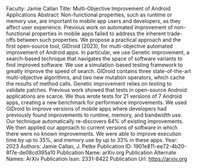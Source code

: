 Faculty: Jamie Callan
Title: Multi-Objective Improvement of Android Applications
Abstract: Non-functional properties, such as runtime or memory use, are important to mobile app users and developers, as they affect user experience. Previous work on automated improvement of non-functional properties in mobile apps failed to address the inherent trade-offs between such properties. We propose a practical approach and the first open-source tool, GIDroid (2023), for multi-objective automated improvement of Android apps. In particular, we use Genetic improvement, a search-based technique that navigates the space of software variants to find improved software. We use a simulation-based testing framework to greatly improve the speed of search. GIDroid contains three state-of-the-art multi-objective algorithms, and two new mutation operators, which cache the results of method calls. Genetic improvement relies on testing to validate patches. Previous work showed that tests in open-source Android applications are scarce. We thus wrote tests for 21 versions of 7 Android apps, creating a new benchmark for performance improvements. We used GIDroid to improve versions of mobile apps where developers had previously found improvements to runtime, memory, and bandwidth use. Our technique automatically re-discovers 64% of existing improvements. We then applied our approach to current versions of software in which there were no known improvements. We were able to improve execution time by up to 35%, and memory use by up to 33% in these apps.
Year: 2023
Authors: Jamie Callan, J. Petke
Publication ID: 1901e811-ee72-4b20-8f7e-de08cd395a10
Publication Name: arXiv.org
Publication Alternate Names: ArXiv
Publication Issn: 2331-8422
Publication Url: https://arxiv.org
